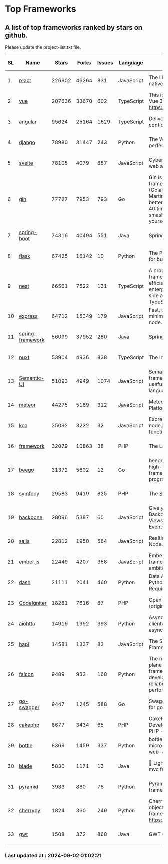 # Top Frameworks
## A list of top frameworks ranked by stars on github.  
Please update the project-list.txt file.

| SL| Name  | Stars| Forks| Issues | Language | Description | Last Commit |
| --| ------| -----| ---- | ------ | -------- | ----------- | ----------- |
| 1 | [react](https://github.com/facebook/react) | 226902 | 46264 | 831 | JavaScript | The library for web and native user interfaces. | 2024-08-30 19:11:57 |
| 2 | [vue](https://github.com/vuejs/vue) | 207636 | 33670 | 602 | TypeScript | This is the repo for Vue 2. For Vue 3, go to https://github.com/vuejs/core | 2024-06-14 12:52:12 |
| 3 | [angular](https://github.com/angular/angular) | 95624 | 25164 | 1629 | TypeScript | Deliver web apps with confidence 🚀 | 2024-08-30 18:12:25 |
| 4 | [django](https://github.com/django/django) | 78980 | 31447 | 243 | Python | The Web framework for perfectionists with deadlines. | 2024-08-30 18:49:27 |
| 5 | [svelte](https://github.com/sveltejs/svelte) | 78105 | 4079 | 857 | JavaScript | Cybernetically enhanced web apps | 2024-09-01 20:43:08 |
| 6 | [gin](https://github.com/gin-gonic/gin) | 77727 | 7953 | 793 | Go | Gin is a HTTP web framework written in Go (Golang). It features a Martini-like API with much better performance -- up to 40 times faster. If you need smashing performance, get yourself some Gin. | 2024-08-24 06:16:30 |
| 7 | [spring-boot](https://github.com/spring-projects/spring-boot) | 74316 | 40494 | 551 | Java | Spring Boot | 2024-09-01 22:25:25 |
| 8 | [flask](https://github.com/pallets/flask) | 67425 | 16142 | 10 | Python | The Python micro framework for building web applications. | 2024-09-01 16:04:14 |
| 9 | [nest](https://github.com/nestjs/nest) | 66561 | 7522 | 131 | TypeScript | A progressive Node.js framework for building efficient, scalable, and enterprise-grade server-side applications with TypeScript/JavaScript 🚀 | 2024-08-30 07:03:38 |
| 10 | [express](https://github.com/expressjs/express) | 64712 | 15349 | 179 | JavaScript | Fast, unopinionated, minimalist web framework for node. | 2024-08-23 20:39:13 |
| 11 | [spring-framework](https://github.com/spring-projects/spring-framework) | 56099 | 37952 | 280 | Java | Spring Framework | 2024-08-31 10:04:29 |
| 12 | [nuxt](https://github.com/nuxt/nuxt) | 53904 | 4936 | 838 | TypeScript | The Intuitive Vue Framework. | 2024-08-30 13:37:19 |
| 13 | [Semantic-UI](https://github.com/Semantic-Org/Semantic-UI) | 51093 | 4949 | 1074 | JavaScript | Semantic is a UI component framework based around useful principles from natural language. | 2023-01-11 17:05:32 |
| 14 | [meteor](https://github.com/meteor/meteor) | 44275 | 5169 | 312 | JavaScript | Meteor, the JavaScript App Platform | 2024-08-30 06:19:01 |
| 15 | [koa](https://github.com/koajs/koa) | 35092 | 3222 | 32 | JavaScript | Expressive middleware for node.js using ES2017 async functions | 2024-08-31 18:23:31 |
| 16 | [framework](https://github.com/laravel/framework) | 32079 | 10863 | 38 | PHP | The Laravel Framework. | 2024-08-31 23:43:06 |
| 17 | [beego](https://github.com/beego/beego) | 31372 | 5602 | 12 | Go | beego is an open-source, high-performance web framework for the Go programming language. | 2024-08-22 13:32:16 |
| 18 | [symfony](https://github.com/symfony/symfony) | 29583 | 9419 | 825 | PHP | The Symfony PHP framework | 2024-09-01 10:48:33 |
| 19 | [backbone](https://github.com/jashkenas/backbone) | 28096 | 5387 | 60 | JavaScript | Give your JS App some Backbone with Models, Views, Collections, and Events | 2024-03-06 23:22:47 |
| 20 | [sails](https://github.com/balderdashy/sails) | 22812 | 1950 | 584 | JavaScript | Realtime MVC Framework for Node.js | 2024-05-17 22:00:56 |
| 21 | [ember.js](https://github.com/emberjs/ember.js) | 22449 | 4207 | 358 | JavaScript | Ember.js - A JavaScript framework for creating ambitious web applications | 2024-08-28 13:44:00 |
| 22 | [dash](https://github.com/plotly/dash) | 21111 | 2041 | 460 | Python | Data Apps & Dashboards for Python. No JavaScript Required. | 2024-08-28 14:25:29 |
| 23 | [CodeIgniter](https://github.com/bcit-ci/CodeIgniter) | 18281 | 7616 | 87 | PHP | Open Source PHP Framework (originally from EllisLab) | 2024-03-20 03:51:42 |
| 24 | [aiohttp](https://github.com/aio-libs/aiohttp) | 14919 | 1992 | 393 | Python | Asynchronous HTTP client/server framework for asyncio and Python | 2024-09-02 00:27:44 |
| 25 | [hapi](https://github.com/hapijs/hapi) | 14581 | 1337 | 83 | JavaScript | The Simple, Secure Framework Developers Trust | 2024-07-04 00:48:01 |
| 26 | [falcon](https://github.com/falconry/falcon) | 9489 | 933 | 168 | Python | The no-magic web data plane API and microservices framework for Python developers, with a focus on reliability, correctness, and performance at scale. | 2024-09-01 20:24:05 |
| 27 | [go-swagger](https://github.com/go-swagger/go-swagger) | 9447 | 1245 | 588 | Go | Swagger 2.0 implementation for go | 2024-05-13 17:21:38 |
| 28 | [cakephp](https://github.com/cakephp/cakephp) | 8677 | 3434 | 65 | PHP | CakePHP: The Rapid Development Framework for PHP - Official Repository | 2024-08-29 08:59:53 |
| 29 | [bottle](https://github.com/bottlepy/bottle) | 8369 | 1459 | 337 | Python | bottle.py is a fast and simple micro-framework for python web-applications. | 2024-01-03 22:31:48 |
| 30 | [blade](https://github.com/lets-blade/blade) | 5830 | 1171 | 13 | Java | :rocket: Lightning fast and elegant mvc framework for Java8 | 2024-06-17 01:05:35 |
| 31 | [pyramid](https://github.com/Pylons/pyramid) | 3933 | 880 | 76 | Python | Pyramid - A Python web framework | 2024-06-10 16:09:42 |
| 32 | [cherrypy](https://github.com/cherrypy/cherrypy) | 1824 | 360 | 249 | Python | CherryPy is a pythonic, object-oriented HTTP framework.      https://cherrypy.dev | 2024-08-31 10:29:14 |
| 33 | [gwt](https://github.com/gwtproject/gwt) | 1508 | 372 | 868 | Java | GWT Open Source Project | 2024-08-26 22:10:05 |

### Last updated at : 2024-09-02 01:02:21
